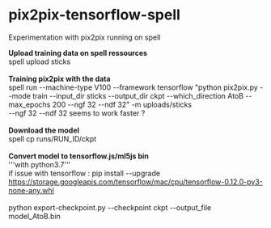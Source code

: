 # pix2pix-tensorflow-spell
Experimentation with pix2pix running on spell<br/>

<b>Upload training data on spell ressources</b><br/>
spell upload sticks<br/>
<br/>
<b>Training pix2pix with the data</b><br/>
spell run --machine-type V100 --framework tensorflow "python pix2pix.py --mode train --input_dir sticks --output_dir ckpt --which_direction AtoB --max_epochs 200 --ngf 32 --ndf 32" -m uploads/sticks
<br/>
--ngf 32 --ndf 32 seems to work faster ?
<br/>
<br/>
<b>Download the model</b><br/>
spell cp runs/RUN_ID/ckpt<br/>
<br/>
<b>Convert model to tensorflow.js/ml5js bin</b><br/>
'''with python3.7'''<br/>
if issue with tensorflow : pip install --upgrade https://storage.googleapis.com/tensorflow/mac/cpu/tensorflow-0.12.0-py3-none-any.whl<br/><br/>
python export-checkpoint.py --checkpoint ckpt --output_file model_AtoB.bin

